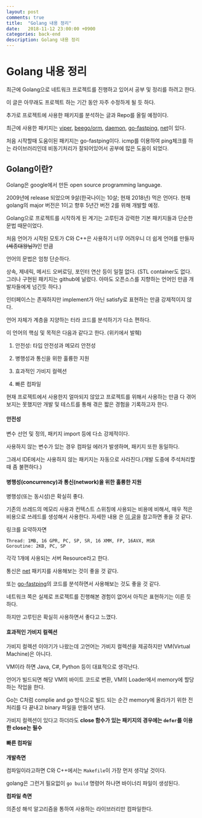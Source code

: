 ```yaml
---
layout: post
comments: true
title:  "Golang 내용 정리"
date:   2018-11-12 23:00:00 +0900
categories: back-end
description: Golang 내용 정리
---
```

# Golang 내용 정리

최근에 Golang으로 네트워크 프로젝트를 진행하고 있어서 공부 및 정리를 하려고 한다.

이 글은 아무래도 프로젝트 하는 기간 동안 자주 수정하게 될 듯 하다.

추가로 프로젝트에 사용한 패키지를 분석하는 글과 Repo를 올릴 예정이다.

최근에 사용한 패키지는 [viper](https://github.com/spf13/viper), [beego/orm](https://github.com/astaxie/beego/tree/develop/orm), [daemon](https://github.com/takama/daemon), [go-fastping](https://github.com/tatsushid/go-fastping), [net](https://github.com/golang/net)이 있다.

처음 시작할때 도움이된 패키지는 go-fastping이다. icmp를 이용하여 ping체크를 하는 라이브러리인데 비동기처리가 잘되어있어서 공부에 많은 도움이 되었다.

## Golang이란?

Golang은 google에서 만든 open source programming language.

2009년에 release 되었으며 9살(한국나이는 10살; 현재 2018년) 먹은 언어다. 현재 golang의 major 버전은 1이고 향후 5년간 버전 2를 위해 개발할 예정.

Golang으로 프로젝트를 시작하게 된 계기는 고루틴과 강력한 기본 패키지들과 단순한 문법 때문이었다.

처음 언어가 시작된 모토가 C와 C++은 사용하기 너무 어려우니 더 쉽게 언어를 만들자~~(세종대왕님?)~~인 만큼

언어의 문법은 엄청 단순하다. 

상속, 제네릭, 메서드 오버로딩, 포인터 연산 등이 일절 없다. (STL container도 없다. 그러나 구현된 패키지는 github에 널렸다. 아마도 오픈소스를 지향하는 언어인 만큼 개발자들에게 넘긴듯 하다.)

인터페이스는 존재하지만 implement가 아닌 satisfy로 표현하는 만큼 강제적이지 않다.

언어 자체가 계층을 지양하는 터라 코드를 분석하기가 다소 편하다.

이 언어의 핵심 및 목적은 다음과 같다고 한다. (위키에서 발췌)

1. 안전성: 타입 안전성과 메모리 안전성

2. 병행성과 통신을 위한 훌륭한 지원

3. 효과적인 가비지 컬렉션

4. 빠른 컴파일

현재 프로젝트에서 사용한지 얼마되지 않았고 프로젝트를 위해서 사용하는 만큼 다 겪어보지는 못했지만 개발 및 테스트를 통해 겪은 짧은 경험을 기록하고자 한다.

#### 안전성

변수 선언 및 정의, 패키지 import 등에 다소 강제적이다.

사용하지 않는 변수가 있는 경우 컴파일 에러가 발생하며, 패키지 또한 동일하다.

그래서 IDE에서는 사용하지 않는 패키지는 자동으로 사라진다.(개발 도중에 주석처리할 때 좀 불편하다.)

#### 병행성(concurrency)과 통신(network)을 위한 훌륭한 지원

병행성(또는 동시성)은 확실히 좋다.

기존의 쓰레드의 메모리 사용과 컨텍스트 스위칭에 사용되는 비용에 비해서, 매우 적은 비용으로 쓰레드를 생성해서 사용한다. 자세한 내용 은 [이 글](https://stonzeteam.github.io/How-Goroutines-Work/)을 참고하면 좋을 것 같다.

링크를 요약하자면 

```
Thread: 1MB, 16 GPR, PC, SP, SR, 16 XMM, FP, 16AVX, MSR
Goroutine: 2KB, PC, SP
```

각각 1개에 사용되는 서버 Resource라고 한다.

통신은 [net](https://godoc.org/net) 패키지를 사용해보는 것이 좋을 것 같다.

또는 [go-fastping](https://github.com/tatsushid/go-fastping/blob/master/fastping.go)의 코드를 분석하면서 사용해보는 것도 좋을 것 같다. 

네트워크 쪽은 실제로 프로젝트를 진행해본 경험이 없어서 아직은 표현하기는 이른 듯 하다.

하지만 고루틴은 확실히 사용하면서 좋다고 느꼈다.

#### 효과적인 가비지 컬렉션

가비지 컬렉션 이야기가 나왔는데 고언어는 가비지 컬렉션을 제공하지만 VM(Virtual Machine)은 아니다.

VM이라 하면 Java, C#, Python 등이 대표적으로 생각난다. 

언어가 빌드되면 해당 VM의 바이트 코드로 변환, VM의 Loader에서 memory에 할당하는 작업을 한다.

Go는 C처럼 complie and go 방식으로 빌드 되는 순간 memory에 올라가기 위한 전처리를 다 끝내고 binary 파일을 만들어 낸다.

가비지 컬렉션이 있다고 하더라도 **close 함수가 있는 패키지의 경우에는 `defer`를 이용한 close는 필수**

#### 빠른 컴파일

**개발측면**

컴파일이라고하면 C와 C++에서는 `Makefile`이 가장 먼저 생각날 것이다.

golang은 그런거 필요없이 `go build` 명령어 하나면 바이너리 파일이 생성된다.

**컴파일 측면**

의존성 해석 알고리즘을 통하여 사용하는 라이브러리만 컴파일한다.